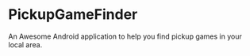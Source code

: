 PickupGameFinder
================

An Awesome Android application to help you find pickup games in your local area.
